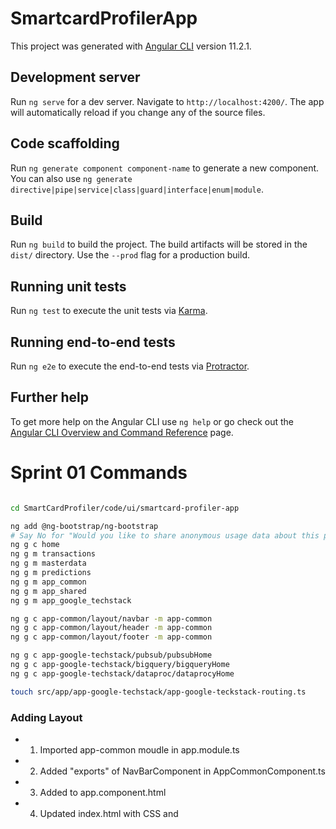 # SmartcardProfilerApp

This project was generated with [Angular CLI](https://github.com/angular/angular-cli) version 11.2.1.

## Development server

Run `ng serve` for a dev server. Navigate to `http://localhost:4200/`. The app will automatically reload if you change any of the source files.

## Code scaffolding

Run `ng generate component component-name` to generate a new component. You can also use `ng generate directive|pipe|service|class|guard|interface|enum|module`.

## Build

Run `ng build` to build the project. The build artifacts will be stored in the `dist/` directory. Use the `--prod` flag for a production build.

## Running unit tests

Run `ng test` to execute the unit tests via [Karma](https://karma-runner.github.io).

## Running end-to-end tests

Run `ng e2e` to execute the end-to-end tests via [Protractor](http://www.protractortest.org/).

## Further help

To get more help on the Angular CLI use `ng help` or go check out the [Angular CLI Overview and Command Reference](https://angular.io/cli) page.


# Sprint 01 Commands
````sh

cd SmartCardProfiler/code/ui/smartcard-profiler-app

ng add @ng-bootstrap/ng-bootstrap
# Say No for "Would you like to share anonymous usage data about this project "
ng g c home
ng g m transactions
ng g m masterdata 
ng g m predictions
ng g m app_common
ng g m app_shared
ng g m app_google_techstack

ng g c app-common/layout/navbar -m app-common
ng g c app-common/layout/header -m app-common
ng g c app-common/layout/footer -m app-common

ng g c app-google-techstack/pubsub/pubsubHome
ng g c app-google-techstack/bigquery/bigqueryHome
ng g c app-google-techstack/dataproc/dataprocyHome

touch src/app/app-google-techstack/app-google-teckstack-routing.ts


````

### Adding Layout
- 1. Imported app-common moudle in app.module.ts

- 2. Added "exports" of NavBarComponent in AppCommonComponent.ts

- 3. Added <app-navbar> to app.component.html

- 4. Updated index.html with <link> CSS and <script> as detailed in this Bootstrap Quickstart section https://getbootstrap.com/docs/4.0/getting-started/introduction/

- 5. Updated navbar.component.html with the following
  - a. Removed Search HTML form that generally comes when we copy the Bootstrap code from the getbootstrap.com website
  - b. Changed the lables of the Navbar HTML i.e. removed the dummy values that we get generally when we copy the HTML from the above getboostrap.com website
  - c. Changed the <nav class> names to have "navbar-dark bg-primary" so that blue color is shown in the Navigation bar
  - d. Added routerLink and routerLinkActive to all the <a> tags in navbar.compoment.html

- 6. Added RouterModule as imports in app-common.module.ts

- 7. Added code for AppGoogleTechstackRouting class in src/app/app-google-techstack/app-google-teckstack-routing.ts. Also imported "AppGoogleTechstackRouting" in app-google-techstack.module.ts

- 8. Added code for "Routes" variable like pubsub, dataproc, bigquery in app-google-teckstack-routing.ts

- 9. 
